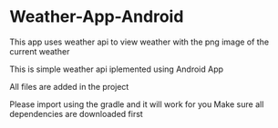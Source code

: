 # Weather-App-Android


This app uses weather api to view weather with the png image of the current weather

This is simple weather api iplemented using Android App

All files are added in the project 

Please import using the gradle and it will work for you
Make sure all dependencies are downloaded first
